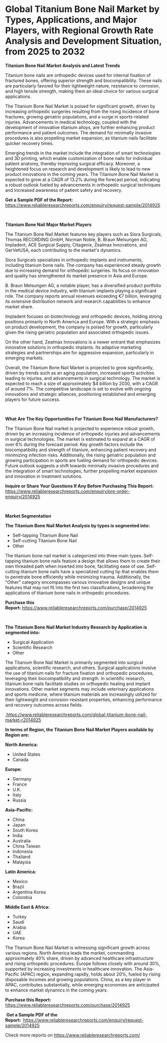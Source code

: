 <p><h1>Global Titanium Bone Nail Market by Types, Applications, and Major Players, with Regional Growth Rate Analysis and Development Situation, from 2025 to 2032</h1></p><p><strong>Titanium Bone Nail Market Analysis and Latest Trends</strong></p>
<p><p>Titanium bone nails are orthopedic devices used for internal fixation of fractured bones, offering superior strength and biocompatibility. These nails are particularly favored for their lightweight nature, resistance to corrosion, and high tensile strength, making them an ideal choice for various surgical applications.</p><p>The Titanium Bone Nail Market is poised for significant growth, driven by increasing orthopedic surgeries resulting from the rising incidence of bone fractures, growing geriatric populations, and a surge in sports-related injuries. Advancements in medical technology, coupled with the development of innovative titanium alloys, are further enhancing product performance and patient outcomes. The demand for minimally invasive procedures is also propelling market expansion, as titanium nails facilitate quicker recovery times.</p><p>Emerging trends in the market include the integration of smart technologies and 3D printing, which enable customization of bone nails for individual patient anatomy, thereby improving surgical efficacy. Moreover, a heightened focus on research and development is likely to lead to new product innovations in the coming years. The Titanium Bone Nail Market is expected to grow at a CAGR of 13.2% during the forecast period, indicating a robust outlook fueled by advancements in orthopedic surgical techniques and increased awareness of patient safety and recovery.</p></p>
<p><strong>Get a Sample PDF of the Report:&nbsp;</strong> <a href="https://www.reliableresearchreports.com/enquiry/request-sample/2014925?utm_campaign=2954&utm_medium=2&utm_source=Github&utm_content=ia&utm_term=29032025&utm_id=titanium-bone-nail">https://www.reliableresearchreports.com/enquiry/request-sample/2014925</a></p>
<p>&nbsp;</p>
<p><strong>Titanium Bone Nail Major Market Players</strong></p>
<p><p>The Titanium Bone Nail Market features key players such as Siora Surgicals, Thomas RECORDING GmbH, Norman Noble, B. Braun Melsungen AG, Impladent, ACE Surgical Supply, Citagenix, Zealmax Innovations, and GerVetUSA, each contributing to the market's dynamics.</p><p>Siora Surgicals specializes in orthopedic implants and instruments, including titanium bone nails. The company has experienced steady growth due to increasing demand for orthopedic surgeries. Its focus on innovation and quality has strengthened its market presence in Asia and Europe.</p><p>B. Braun Melsungen AG, a notable player, has a diversified product portfolio in the medical device industry, with titanium implants playing a significant role. The company reports annual revenues exceeding €7 billion, leveraging its extensive distribution network and research capabilities to enhance market share.</p><p>Impladent focuses on biotechnology and orthopedic devices, holding strong positions primarily in North America and Europe. With a strategic emphasis on product development, the company is poised for growth, particularly given the rising geriatric population and associated orthopedic issues.</p><p>On the other hand, Zealmax Innovations is a newer entrant that emphasizes innovative solutions in orthopedic implants. Its adaptive marketing strategies and partnerships aim for aggressive expansion, particularly in emerging markets.</p><p>Overall, the Titanium Bone Nail Market is projected to grow significantly, driven by trends such as an aging population, increased sports activities leading to injuries, and advancements in surgical technology. The market is expected to reach a size of approximately $4 billion by 2030, with a CAGR of around 7%. The competitive landscape is set to evolve with ongoing innovations and strategic alliances, positioning established and emerging players for future success.</p></p>
<p>&nbsp;</p>
<p><strong>What Are The Key Opportunities For Titanium Bone Nail Manufacturers?</strong></p>
<p><p>The Titanium Bone Nail market is projected to experience robust growth, driven by an increasing incidence of orthopedic injuries and advancements in surgical technologies. The market is estimated to expand at a CAGR of over 6% during the forecast period. Key growth factors include the biocompatibility and strength of titanium, enhancing patient recovery and minimizing infection risks. Additionally, the rising geriatric population and growing participation in sports are fueling demand for orthopedic devices. Future outlook suggests a shift towards minimally invasive procedures and the integration of smart technologies, further propelling market expansion and innovation in treatment solutions.</p></p>
<p><strong>Inquire or Share Your Questions If Any Before Purchasing This Report:</strong> <a href="https://www.reliableresearchreports.com/enquiry/pre-order-enquiry/2014925?utm_campaign=2954&utm_medium=2&utm_source=Github&utm_content=ia&utm_term=29032025&utm_id=titanium-bone-nail">https://www.reliableresearchreports.com/enquiry/pre-order-enquiry/2014925</a></p>
<p>&nbsp;</p>
<p><strong>Market Segmentation</strong></p>
<p><strong>The Titanium Bone Nail Market Analysis by types is segmented into:</strong></p>
<p><ul><li>Self-tapping Titanium Bone Nail</li><li>Self-cutting Titanium Bone Nail</li><li>Other</li></ul></p>
<p><p>The titanium bone nail market is categorized into three main types. Self-tapping titanium bone nails feature a design that allows them to create their own threaded path when inserted into bone, facilitating ease of use. Self-cutting titanium bone nails have a specialized cutting tip that enables them to penetrate bone efficiently while minimizing trauma. Additionally, the "Other" category encompasses various innovative designs and unique features that may not fit into the first two classifications, broadening the applications of titanium bone nails in orthopedic procedures.</p></p>
<p><strong>Purchase this Report:&nbsp;</strong><a href="https://www.reliableresearchreports.com/purchase/2014925?utm_campaign=2954&utm_medium=2&utm_source=Github&utm_content=ia&utm_term=29032025&utm_id=titanium-bone-nail">https://www.reliableresearchreports.com/purchase/2014925</a></p>
<p>&nbsp;</p>
<p><strong>The Titanium Bone Nail Market Industry Research by Application is segmented into:</strong></p>
<p><ul><li>Surgical Application</li><li>Scientific Research</li><li>Other</li></ul></p>
<p><p>The Titanium Bone Nail Market is primarily segmented into surgical applications, scientific research, and others. Surgical applications involve the use of titanium nails for fracture fixation and orthopedic procedures, leveraging their biocompatibility and strength. In scientific research, titanium bone nails facilitate studies on orthopedic healing and implant innovations. Other market segments may include veterinary applications and sports medicine, where titanium materials are increasingly utilized for their lightweight and corrosion-resistant properties, enhancing performance and recovery outcomes across fields.</p></p>
<p><a href="https://www.reliableresearchreports.com/global-titanium-bone-nail-market-r2014925?utm_campaign=2954&utm_medium=2&utm_source=Github&utm_content=ia&utm_term=29032025&utm_id=titanium-bone-nail">&nbsp;https://www.reliableresearchreports.com/global-titanium-bone-nail-market-r2014925</a></p>
<p><strong>In terms of Region, the Titanium Bone Nail Market Players available by Region are:</strong></p>
<p>
    <p> <strong> North America: </strong>
        <ul>
            <li>United States</li>
            <li>Canada</li>
        </ul>
        </p> 
    <p> <strong> Europe: </strong>
        <ul>
            <li>Germany</li>
            <li>France</li>
            <li>U.K.</li>
            <li>Italy</li>
            <li>Russia</li>
        </ul>
        </p> 
    <p> <strong> Asia-Pacific: </strong>
        <ul>
            <li>China</li>
            <li>Japan</li>
            <li>South Korea</li>
            <li>India</li>
            <li>Australia</li>
            <li>China Taiwan</li>
            <li>Indonesia</li>
            <li>Thailand</li>
            <li>Malaysia</li>
        </ul>
        </p> 
    <p> <strong> Latin America: </strong>
        <ul>
            <li>Mexico</li>
            <li>Brazil</li>
            <li>Argentina Korea</li>
            <li>Colombia</li>
        </ul>
        </p> 
    <p> <strong> Middle East & Africa: </strong>
        <ul>
            <li>Turkey</li>
            <li>Saudi</li>
            <li>Arabia</li>
            <li>UAE</li>
            <li>Korea</li>
        </ul>
    </p>
    </p>
<p><p>The Titanium Bone Nail Market is witnessing significant growth across various regions. North America leads the market, commanding approximately 40% share, driven by advanced healthcare infrastructure and rising orthopedic procedures. Europe follows closely with around 30%, supported by increasing investments in healthcare innovation. The Asia-Pacific (APAC) region, expanding rapidly, holds about 20%, fueled by rising disposable incomes and growing populations. China, as a key player in APAC, contributes substantially, while emerging economies are anticipated to enhance market dynamics in the coming years.</p></p>
<p><strong>Purchase this Report: </strong><a href="https://www.reliableresearchreports.com/purchase/2014925?utm_campaign=2954&utm_medium=2&utm_source=Github&utm_content=ia&utm_term=29032025&utm_id=titanium-bone-nail">https://www.reliableresearchreports.com/purchase/2014925</a></p>
<p>&nbsp;<strong>Get a Sample PDF of the Report:&nbsp;&nbsp;</strong><a href="https://www.reliableresearchreports.com/enquiry/request-sample/2014925?utm_campaign=2954&utm_medium=2&utm_source=Github&utm_content=ia&utm_term=29032025&utm_id=titanium-bone-nail">https://www.reliableresearchreports.com/enquiry/request-sample/2014925</a></p>
<p><strong></strong></p>
<p>Check more reports on <a href="https://www.reliableresearchreports.com/?utm_campaign=2954&utm_medium=2&utm_source=Github&utm_content=ia&utm_term=29032025&utm_id=titanium-bone-nail">https://www.reliableresearchreports.com/</a></p>